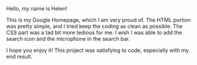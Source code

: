 Hello, my name is Helen!

This is my Google Homepage, which I am very proud of. The HTML portion was pretty simple, and I tried keep the coding as clean as possible. The CSS part was a tad bit more tedious for me. I wish I was able to add the search icon and the microphone in the search bar. 

I hope you enjoy it! This project was satisfying to code, especially with my end result.
